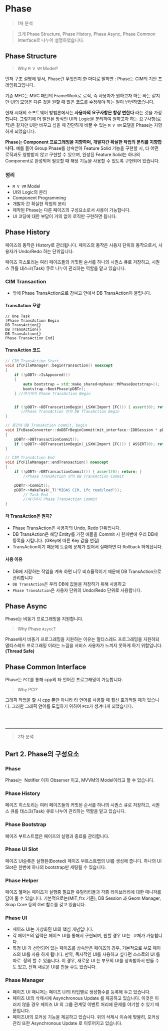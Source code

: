 
# Phase

> 1차 분석

> 크게 Phase Structure, Phase History, Phase Async, Phase Common Interface로 나누어 설명하였습니다. 

## Phase Structure

>   Why `M V VM` Model?

먼저 구조 설명에 앞서, Phase란 무엇인지 한 마디로 말하면 : Phase는 CIM의 기반 프레임워크입니다.

기존 MFC는 MVC 패턴의 FrameWork로 로직, 즉 사용자가 원하고자 하는 바는 같지만 UI의 모양은 다른 것을 원할 때 많은 코드를 수정해야 하는 일이 빈번하였습니다. 

현재 시대의 소프트웨어 방법론에서는 **사용자의 요구사항은 항상 변한다** 라는 것을 가정합니다. 그렇기에 더 발전된 방식인 UI와 Logic을 분리하여 원하고자 하는 요구사항(로직)은 같지만 UI만 바꾸고 싶을 때 간단하게 바꿀 수 있는 `M V VM` 모델을 Phase는 지향하게 되었습니다.

**Phase는 Component 프로그래밍을 지향하며, 개발자간 확실한 작업의 분리를 지향합니다.** 예를 들어 Group Phase를 상속받아 Feature Solid 기능을 구현할 시, 타 어떤 로직과도 영향받지 않고 구현할 수 있으며, 완성된 Feature Solid는 하나의 Component로 완성되어 필요할 때 해당 기능을 사용할 수 있도록 구현되어 있습니다. 

### 정리

* `M V VM` Model
* UI와 Logic의 분리 
* Component Programming
* 개발자 간 확실한 작업의 분리
* 제작된 Phase는 다른 페이즈의 구성요소로서 사용이 가능합니다.
* UI 코딩에 대한 부담이 거의 없이 로직만 구현하면 됩니다.

  


## Phase History

페이즈의 동작은 History로 관리됩니다. 페이즈의 동작은 사용자 단위의 동작으로서, 사용자가 Undo/Redo 하는 단위입니다.

페이즈 히스토리는 여러 페이즈들의 커밋된 순서를 하나의 시퀀스 큐로 저장하고, 시퀀스 큐를 태스크(Task) 큐로 나누어 관리하는 역할을 맡고 있습니다.


### CIM Transaction
* 밖에 Phase TransAction으로 감싸고 안에서 DB TransAction이 불립니다.

#### TransAction 모양

~~~
// One Task
[Phase TransAction Begin
DB TransAction{}
DB TransAction{}
DB TransAction{}
Phase TransAction End]
~~~

#### TransAction 코드

~~~cpp
// CIM TransAction Start
void IfcFileManager::beginTransaction() noexcept
{
	if (!pDBTr->IsAppeared())
	{
		auto bootstrap = std::make_shared<mphase::MPhaseBootstrap>();
		bootstrap->BootPhase(pDBTr);
	} //여기까지 Phase TransAction Begin


	if (!pDBTr->DBTranscationBegin(_LSXW(Import IFC))) { assert(0); return; } 
       //Phase TransAction 안의 DB TransAction Begin
}
~~~

~~~cpp
// 중간의 DB TransAction commit, begin
void IfcBaseConverter::doDBTrBeginCommit(mit_interface::IDBSession * pDBSession)
{
	pDBTr->DBTransactionCommit();
	if (!pDBTr->DBTranscationBegin(_LSXW(Import IFC))) { ASSERT(0); return; }
}
~~~

~~~cpp
// CIM TransAction End
void IfcFileManager::endTransaction() noexcept
{
	if (!pDBTr->DBTransactionCommit()) { assert(0); return; }
        //Phase TransAction 안의 DB TransAction Commit

	pDBTr->Commit();
	pDBTr->MakeTask(_T("MIDAS CIM, ifc read/load")); 
        // Task End
        //여기까지 Phase TransAction Commit
}
~~~



#### 각 TransAction은 뭔지?
* Phase TransAction은 사용자의 Undo, Redo 단위입니다.
* DB TransAction은 해당 Entity를 가진 애들을 Commit 시 한꺼번에 우리 DB에 등록을 시킵니다. (GKey에 따른 Key 값을 연결)
* TransAction이기 때문에 도중에 문제가 있어서 실패하면 다 Rollback 하게됩니다.

#### 사용 이유
* DB에 저장하는 작업을 계속 하면 너무 비효율적이기 때문에 DB TransAction으로 관리합니다
* `DB TransAction`은 우리 DB에 값들을 저장하기 위해 사용하고 
* `Phase TransAction`은 사용자 단위의 Undo/Redo 단위로 사용합니다.



  


## Phase Async

Phase는 비동기 프로그래밍을 지원합니다.

> Why Phase `Async`?

Phase에서 비동기 프로그래밍을 지원하는 이유는 멀티스레드 프로그래밍을 지원하되 멀티스레드 프로그래밍 이라는 느낌을 서비스 사용자가 느끼지 못하게 하기 위함입니다. **(Thread Safe)**



  

## Phase Common Interface

Phase는 `PCI`를 통해 cpp외 타 언어간 프로그래밍이 가능합니다. 

> Why PCI?

그래픽 작업을 할 시 cpp 뿐만 아니라 타 언어를 사용할 때 훨신 효과적일 때가 있습니다. 그러한 그래픽 언어를 도입하기 위하여 `PCI`가 생겨나게 되었습니다.


<br/><br/><hr/>

> 2차 분석

## Part 2. Phase의 구성요소

### Phase
Phase는  Notifier 이자 Observer 이고, MVVM의 Model이라고 할 수 있습니다.

### Phase History
페이즈 히스토리는 여러 페이즈들의 커밋된 순서를 하나의 시퀀스 큐로 저장하고, 시퀀스 큐를 태스크(Task) 큐로 나누어 관리하는 역할을 맡고 있습니다.

### Phase Bootstrap
페이즈 부트스트랩은 페이즈의 실행과 종료를 관리합니다. 

### Phase UI Slot
페이즈 UI슬롯은 실행된(Booted) 페이즈 부트스트랩의 UI를 생성해 줍니다. 하나의 UI Slot은 한번에 하나의 bootstrap만 세팅될 수 있습니다.

### Phase Helper
페이즈 헬퍼는 페이즈가 실행중 필요한 유틸리티들과 각종 라이브러리에 대한 매니저를 담아 둘 수 있습니다. 기본적으로는(MIT_frx 기준), DB Session 과 Geom Manager, Snap Core 등의 Get 함수를 갖고 있습니다.

### Phase UI
* 페이즈 UI는 가상화된 UI의 핵심 개념입니다.
* 각 페이즈의 입력은 페이즈 UI를 통해서 구현되며, 원할 경우 UI는  교체가 가능합니다.
* 특정 UI 가 선언되어 있는 페이즈를 상속받은 페이즈의 경우, 기본적으로 부모 페이즈의 UI를 사용 하게 됩니다. 만약, 독자적인 UI를 사용하고 싶다면 스스로의 UI 를 따로  정의 할 수 있습니다. 이 경우, 새로운 UI 는 부모의 UI를 상속받아서 만들 수도 있고, 전혀 새로운 UI를 만들 수도 있습니다.

### Phase Manager
* 페이즈 UI 매니저는 페이즈 UI의 타입별로 생성함수를 등록해 두고 있습니다.
* 페이즈 UI의 삭제시에 Asynchronous Update 를 제공하고 있습니다. 이것은 이러지 않을 경우 페이즈 UI 의 그룹 관계및 이벤트 처리에 문제를 야기할 수 있기 때문입니다.
* 페이즈UI의 포커싱 기능을 제공하고 있습니다. 위의 삭제시 이슈에 맞물려, 포커싱관리 또한 Asynchronous Update 로 이루어지고 있습니다.


